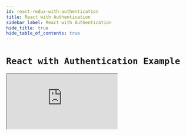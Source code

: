 ```yaml
---
id: react-redux-with-authentication
title: React with Authentication
sidebar_label: React with Authentication
hide_title: true
hide_table_of_contents: true
---
```


# `React with Authentication Example`

<iframe src="https://codesandbox.io/embed/example-authentication-zx8me?fontsize=12&hidenavigation=1&theme=dark"
     style={{ width: '100%', height: '800px', border: 0, borderRadius: '4px', overflow: 'hidden' }}
     title="RTK Query Authentication Example"
     allow="geolocation; microphone; camera; midi; vr; accelerometer; gyroscope; payment; ambient-light-sensor; encrypted-media; usb" 
     sandbox="allow-modals allow-forms allow-popups allow-scripts allow-same-origin"
></iframe>
